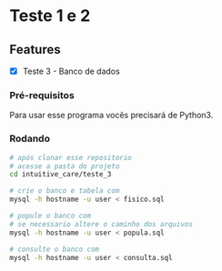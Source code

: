 # Teste 1 e 2

## Features
- [X] Teste 3 - Banco de dados 

### Pré-requisitos 
Para usar esse programa vocês precisará de Python3.

### Rodando
```bash
# após clonar esse repositorio 
# acesse a pasta do projeto
cd intuitive_care/teste_3

# crie o banco e tabela com 
mysql -h hostname -u user < fisico.sql

# popule o banco com 
# se necessario altere o caminho dos arquivos
mysql -h hostname -u user < popula.sql

# consulte o banco com 
mysql -h hostname -u user < consulta.sql
```